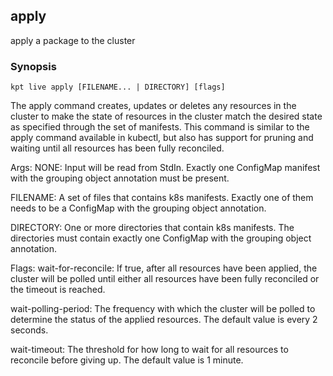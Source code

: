 ## apply

apply a package to the cluster

### Synopsis

    kpt live apply [FILENAME... | DIRECTORY] [flags]

The apply command creates, updates or deletes any resources in the cluster to
make the state of resources in the cluster match the desired state as specified
through the set of manifests. This command is similar to the apply command
available in kubectl, but also has support for pruning and waiting until all
resources has been fully reconciled.

Args:
  NONE:
    Input will be read from StdIn. Exactly one ConfigMap manifest
    with the grouping object annotation must be present.

  FILENAME:
    A set of files that contains k8s manifests. Exactly one of them
    needs to be a ConfigMap with the grouping object annotation.
    
  DIRECTORY:
    One or more directories that contain k8s manifests. The directories 
    must contain exactly one ConfigMap with the grouping object annotation.
    
Flags:
  wait-for-reconcile:
    If true, after all resources have been applied, the cluster will
    be polled until either all resources have been fully reconciled
    or the timeout is reached.
    
  wait-polling-period:
    The frequency with which the cluster will be polled to determine 
    the status of the applied resources. The default value is every 2 seconds.
    
  wait-timeout:
    The threshold for how long to wait for all resources to reconcile before
    giving up. The default value is 1 minute.
